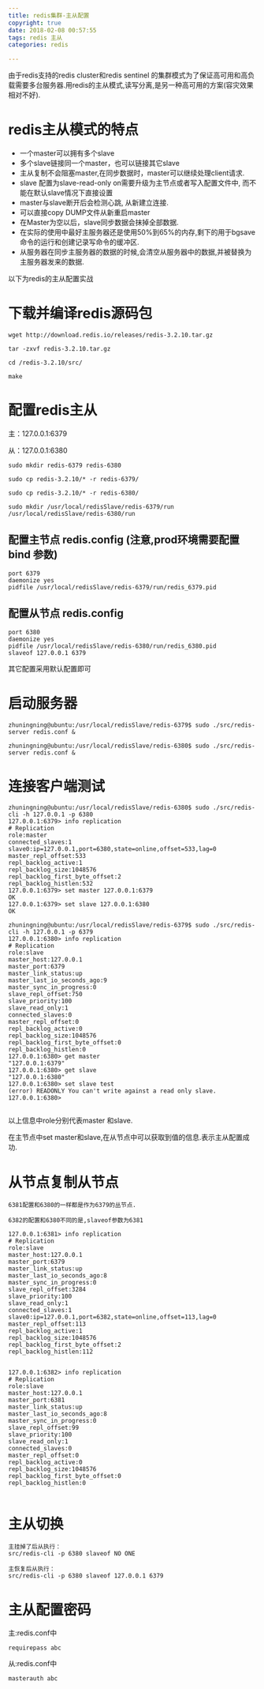 ```yaml
---
title: redis集群-主从配置
copyright: true
date: 2018-02-08 00:57:55
tags: redis 主从
categories: redis

---
```


由于redis支持的redis cluster和redis sentinel 的集群模式为了保证高可用和高负载需要多台服务器.用redis的主从模式,读写分离,是另一种高可用的方案(容灾效果相对不好).

# redis主从模式的特点

- 一个master可以拥有多个slave
- 多个slave链接同一个master，也可以链接其它slave
- 主从复制不会阻塞master,在同步数据时，master可以继续处理client请求.
- slave 配置为slave-read-only on需要升级为主节点或者写入配置文件中, 而不能在默认slave情况下直接设置
- master与slave断开后会检测心跳, 从新建立连接.
- 可以直接copy DUMP文件从新重启master
- 在Master为空以后，slave同步数据会抹掉全部数据.
- 在实际的使用中最好主服务器还是使用50%到65%的内存,剩下的用于bgsave命令的运行和创建记录写命令的缓冲区.
- 从服务器在同步主服务器的数据的时候,会清空从服务器中的数据,并被替换为主服务器发来的数据.



以下为redis的主从配置实战

# 下载并编译redis源码包

````
wget http://download.redis.io/releases/redis-3.2.10.tar.gz

tar -zxvf redis-3.2.10.tar.gz

cd /redis-3.2.10/src/

make

````

# 配置redis主从

主：127.0.0.1:6379

从：127.0.0.1:6380

````
sudo mkdir redis-6379 redis-6380

sudo cp redis-3.2.10/* -r redis-6379/

sudo cp redis-3.2.10/* -r redis-6380/

sudo mkdir /usr/local/redisSlave/redis-6379/run  /usr/local/redisSlave/redis-6380/run

````
## 配置主节点 redis.config (注意,prod环境需要配置bind 参数)

````
port 6379
daemonize yes
pidfile /usr/local/redisSlave/redis-6379/run/redis_6379.pid

````
## 配置从节点 redis.config

````
port 6380
daemonize yes
pidfile /usr/local/redisSlave/redis-6380/run/redis_6380.pid
slaveof 127.0.0.1 6379

````
其它配置采用默认配置即可

# 启动服务器

````
zhuningning@ubuntu:/usr/local/redisSlave/redis-6379$ sudo ./src/redis-server redis.conf &

zhuningning@ubuntu:/usr/local/redisSlave/redis-6380$ sudo ./src/redis-server redis.conf &

````

# 连接客户端测试

````
zhuningning@ubuntu:/usr/local/redisSlave/redis-6380$ sudo ./src/redis-cli -h 127.0.0.1 -p 6380
127.0.0.1:6379> info replication
# Replication
role:master
connected_slaves:1
slave0:ip=127.0.0.1,port=6380,state=online,offset=533,lag=0
master_repl_offset:533
repl_backlog_active:1
repl_backlog_size:1048576
repl_backlog_first_byte_offset:2
repl_backlog_histlen:532
127.0.0.1:6379> set master 127.0.0.1:6379
OK
127.0.0.1:6379> set slave 127.0.0.1:6380
OK

zhuningning@ubuntu:/usr/local/redisSlave/redis-6379$ sudo ./src/redis-cli -h 127.0.0.1 -p 6379
127.0.0.1:6380> info replication
# Replication
role:slave
master_host:127.0.0.1
master_port:6379
master_link_status:up
master_last_io_seconds_ago:9
master_sync_in_progress:0
slave_repl_offset:750
slave_priority:100
slave_read_only:1
connected_slaves:0
master_repl_offset:0
repl_backlog_active:0
repl_backlog_size:1048576
repl_backlog_first_byte_offset:0
repl_backlog_histlen:0
127.0.0.1:6380> get master
"127.0.0.1:6379"
127.0.0.1:6380> get slave
"127.0.0.1:6380"
127.0.0.1:6380> set slave test
(error) READONLY You can't write against a read only slave.
127.0.0.1:6380> 


````
以上信息中role分别代表master 和slave.

在主节点中set master和slave,在从节点中可以获取到值的信息.表示主从配置成功.

# 从节点复制从节点

````
6381配置和6380的一样都是作为6379的丛节点.

6382的配置和6380不同的是,slaveof参数为6381

127.0.0.1:6381> info replication
# Replication
role:slave
master_host:127.0.0.1
master_port:6379
master_link_status:up
master_last_io_seconds_ago:8
master_sync_in_progress:0
slave_repl_offset:3284
slave_priority:100
slave_read_only:1
connected_slaves:1
slave0:ip=127.0.0.1,port=6382,state=online,offset=113,lag=0
master_repl_offset:113
repl_backlog_active:1
repl_backlog_size:1048576
repl_backlog_first_byte_offset:2
repl_backlog_histlen:112


127.0.0.1:6382> info replication
# Replication
role:slave
master_host:127.0.0.1
master_port:6381
master_link_status:up
master_last_io_seconds_ago:8
master_sync_in_progress:0
slave_repl_offset:99
slave_priority:100
slave_read_only:1
connected_slaves:0
master_repl_offset:0
repl_backlog_active:0
repl_backlog_size:1048576
repl_backlog_first_byte_offset:0
repl_backlog_histlen:0


````

# 主从切换

````
主挂掉了后从执行：
src/redis-cli -p 6380 slaveof NO ONE

主恢复后从执行：
src/redis-cli -p 6380 slaveof 127.0.0.1 6379
````

# 主从配置密码

主:redis.conf中

````
requirepass abc
````

从:redis.conf中

````
masterauth abc
````

